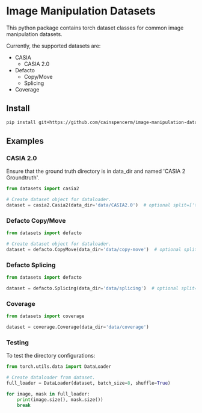 # Image Manipulation Datasets

This python package contains torch dataset classes for common image manipulation datasets.

Currently, the supported datasets are:
- CASIA
    - CASIA 2.0
- Defacto
    - Copy/Move
    - Splicing
- Coverage

## Install
```bash
pip install git+https://github.com/cainspencerm/image-manipulation-datasets.git@0.4
```

## Examples

### CASIA 2.0

Ensure that the ground truth directory is in data_dir and named 'CASIA 2 Groundtruth'.

```python
from datasets import casia2

# Create dataset object for dataloader.
dataset = casia2.Casia2(data_dir='data/CASIA2.0')  # optional split=['train', 'val', or 'test']
```

### Defacto Copy/Move

```python
from datasets import defacto

# Create dataset object for dataloader.
dataset = defacto.CopyMove(data_dir='data/copy-move')  # optional split=['train', 'val', 'test', 'benchmark']
```

### Defacto Splicing

```python
from datasets import defacto

dataset = defacto.Splicing(data_dir='data/splicing')  # optional split=['train', 'val', 'test', 'benchmark']
```

### Coverage

```python
from datasets import coverage

dataset = coverage.Coverage(data_dir='data/coverage')
```

### Testing

To test the directory configurations:
```python
from torch.utils.data import DataLoader

# Create dataloader from dataset.
full_loader = DataLoader(dataset, batch_size=8, shuffle=True)

for image, mask in full_loader:
    print(image.size(), mask.size())
    break
```
